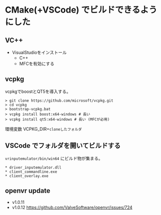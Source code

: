 # CMake(+VSCode) でビルドできるようにした

## VC++

* VisualStudioをインストール
    * C++
    * MFCを有効にする

## vcpkg

vcpkgでboostとQT5を導入する。

```
> git clone https://github.com/microsoft/vcpkg.git
> cd vcpkg
> bootstrap-vcpkg.bat
> vcpkg install boost:x64-windows # 長い
> vcpkg install qt5:x64-windows # 長い (MFCが必用)
```

環境変数 VCPKG_DIR=`cloneしたフォルダ`

## VSCode でフォルダを開いてビルドする

`vrinputemulator/bin/win64` にビルド物が集まる。

    * driver_inputemulator.dll
    * client_commandline.exe
    * client_overlay.exe

## openvr update

* v1.0.11
* v1.0.12 https://github.com/ValveSoftware/openvr/issues/724
